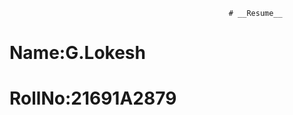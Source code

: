                                                      # __Resume__
                                                     

# Name:G.Lokesh
# RollNo:21691A2879
#
